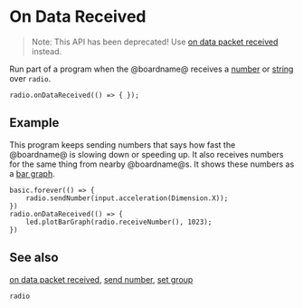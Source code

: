 # On Data Received

> Note: This API has been deprecated! Use [on data packet received](/reference/radio/on-data-packet-received) instead.

Run part of a program when the @boardname@ receives a
[number](/types/number) or [string](/types/string) over ``radio``.


```sig
radio.onDataReceived(() => { });
```

## Example

This program keeps sending numbers that says how fast the @boardname@ is
slowing down or speeding up.  It also receives numbers for the same
thing from nearby @boardname@s. It shows these numbers as a
[bar graph](/reference/led/plot-bar-graph).

```blocks
basic.forever(() => {
    radio.sendNumber(input.acceleration(Dimension.X));
})
radio.onDataReceived(() => {
    led.plotBarGraph(radio.receiveNumber(), 1023);
})
```

## See also

[on data packet received](/reference/radio/on-data-packet-received),
[send number](/reference/radio/send-number), [set group](/reference/radio/set-group)

```package
radio
```